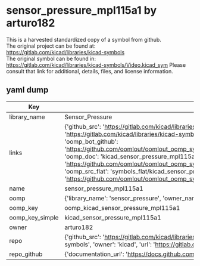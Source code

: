 # sensor_pressure_mpl115a1 by arturo182  
This is a harvested standardized copy of a symbol from github.  
The original project can be found at:  
https://gitlab.com/kicad/libraries/kicad-symbols  
The original symbol can be found in:
https://gitlab.com/kicad/libraries/kicad-symbols/Video.kicad_sym
Please consult that link for additional, details, files, and license information.  
## yaml dump  
| Key | Value |  
| --- | --- |  
| library_name | Sensor_Pressure |  
| links | {'github_src': 'https://gitlab.com/kicad/libraries/kicad-symbols/Video.kicad_sym', 'github_src_repo': 'https://gitlab.com/kicad/libraries/kicad-symbols', 'oomp_bot': 'kicad_sensor_pressure_mpl115a1/working', 'oomp_bot_github': 'https://github.com/oomlout/oomlout_oomp_symbol_bot/tree/main/kicad_sensor_pressure_mpl115a1/working', 'oomp_doc': 'kicad_sensor_pressure_mpl115a1/working', 'oomp_doc_github': 'https://github.com/oomlout/oomlout_oomp_symbol_doc/tree/main/kicad_sensor_pressure_mpl115a1/working', 'oomp_src_flat': 'symbols_flat/kicad_sensor_pressure_mpl115a1/working', 'oomp_src_flat_github': 'https://github.com/oomlout/oomlout_oomp_symbol_src/tree/main/kicad_sensor_pressure_mpl115a1/working'} |  
| name | sensor_pressure_mpl115a1 |  
| oomp | {'library_name': 'sensor_pressure', 'owner_name': 'kicad', 'symbol_name': 'sensor_pressure_mpl115a1'} |  
| oomp_key | oomp_kicad_sensor_pressure_mpl115a1 |  
| oomp_key_simple | kicad_sensor_pressure_mpl115a1 |  
| owner | arturo182 |  
| repo | {'github_src': 'https://gitlab.com/kicad/libraries/kicad-symbols/Video.kicad_sym', 'name': 'libraries/kicad-symbols', 'owner': 'kicad', 'url': 'https://gitlab.com/kicad/libraries/kicad-symbols'} |  
| repo_github | {'documentation_url': 'https://docs.github.com/rest/repos/repos#get-a-repository', 'message': 'Not Found'} |  

